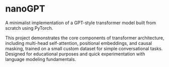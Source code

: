 # nanoGPT

A minimalist implementation of a GPT-style transformer model built from scratch using PyTorch.

This project demonstrates the core components of transformer architecture, including multi-head self-attention, positional embeddings, and causal masking, trained on a small custom dataset for simple conversational tasks.
Designed for educational purposes and quick experimentation with language modeling fundamentals.
